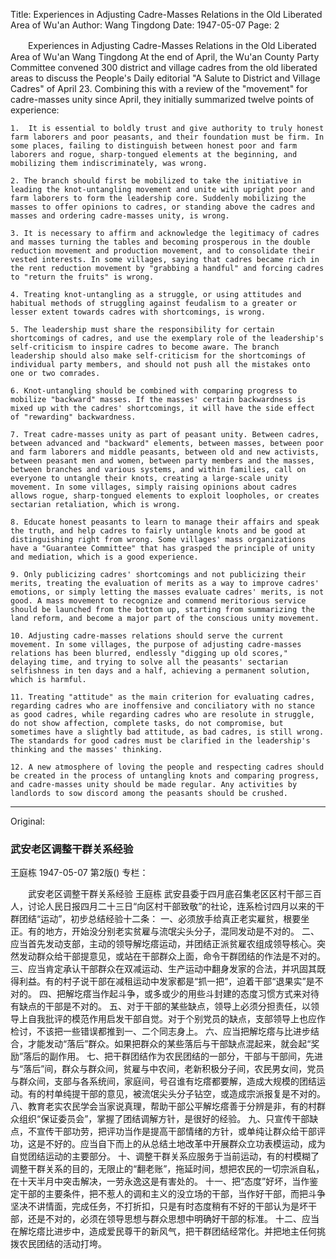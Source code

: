 Title: Experiences in Adjusting Cadre-Masses Relations in the Old Liberated Area of Wu'an
Author: Wang Tingdong
Date: 1947-05-07
Page: 2

　　Experiences in Adjusting Cadre-Masses Relations in the Old Liberated Area of Wu'an
    Wang Tingdong
    At the end of April, the Wu'an County Party Committee convened 300 district and village cadres from the old liberated areas to discuss the People's Daily editorial "A Salute to District and Village Cadres" of April 23. Combining this with a review of the "movement" for cadre-masses unity since April, they initially summarized twelve points of experience:

    1.  It is essential to boldly trust and give authority to truly honest farm laborers and poor peasants, and their foundation must be firm. In some places, failing to distinguish between honest poor and farm laborers and rogue, sharp-tongued elements at the beginning, and mobilizing them indiscriminately, was wrong.

    2. The branch should first be mobilized to take the initiative in leading the knot-untangling movement and unite with upright poor and farm laborers to form the leadership core. Suddenly mobilizing the masses to offer opinions to cadres, or standing above the cadres and masses and ordering cadre-masses unity, is wrong.

    3. It is necessary to affirm and acknowledge the legitimacy of cadres and masses turning the tables and becoming prosperous in the double reduction movement and production movement, and to consolidate their vested interests. In some villages, saying that cadres became rich in the rent reduction movement by "grabbing a handful" and forcing cadres to "return the fruits" is wrong.

    4. Treating knot-untangling as a struggle, or using attitudes and habitual methods of struggling against feudalism to a greater or lesser extent towards cadres with shortcomings, is wrong.

    5. The leadership must share the responsibility for certain shortcomings of cadres, and use the exemplary role of the leadership's self-criticism to inspire cadres to become aware. The branch leadership should also make self-criticism for the shortcomings of individual party members, and should not push all the mistakes onto one or two comrades.

    6. Knot-untangling should be combined with comparing progress to mobilize "backward" masses. If the masses' certain backwardness is mixed up with the cadres' shortcomings, it will have the side effect of "rewarding" backwardness.

    7. Treat cadre-masses unity as part of peasant unity. Between cadres, between advanced and "backward" elements, between masses, between poor and farm laborers and middle peasants, between old and new activists, between peasant men and women, between party members and the masses, between branches and various systems, and within families, call on everyone to untangle their knots, creating a large-scale unity movement. In some villages, simply raising opinions about cadres allows rogue, sharp-tongued elements to exploit loopholes, or creates sectarian retaliation, which is wrong.

    8. Educate honest peasants to learn to manage their affairs and speak the truth, and help cadres to fairly untangle knots and be good at distinguishing right from wrong. Some villages' mass organizations have a "Guarantee Committee" that has grasped the principle of unity and mediation, which is a good experience.

    9. Only publicizing cadres' shortcomings and not publicizing their merits, treating the evaluation of merits as a way to improve cadres' emotions, or simply letting the masses evaluate cadres' merits, is not good. A mass movement to recognize and commend meritorious service should be launched from the bottom up, starting from summarizing the land reform, and become a major part of the conscious unity movement.

    10. Adjusting cadre-masses relations should serve the current movement. In some villages, the purpose of adjusting cadre-masses relations has been blurred, endlessly "digging up old scores," delaying time, and trying to solve all the peasants' sectarian selfishness in ten days and a half, achieving a permanent solution, which is harmful.

    11. Treating "attitude" as the main criterion for evaluating cadres, regarding cadres who are inoffensive and conciliatory with no stance as good cadres, while regarding cadres who are resolute in struggle, do not show affection, complete tasks, do not compromise, but sometimes have a slightly bad attitude, as bad cadres, is still wrong. The standards for good cadres must be clarified in the leadership's thinking and the masses' thinking.

    12. A new atmosphere of loving the people and respecting cadres should be created in the process of untangling knots and comparing progress, and cadre-masses unity should be made regular. Any activities by landlords to sow discord among the peasants should be crushed.



<hr /> 

Original: 


### 武安老区调整干群关系经验
王庭栋
1947-05-07
第2版()
专栏：

　　武安老区调整干群关系经验
    王庭栋
    武安县委于四月底召集老区区村干部三百人，讨论人民日报四月二十三日“向区村干部致敬”的社论，连系检讨四月以来的干群团结“运动”，初步总结经验十二条：
    一、必须放手给真正老实雇贫，根要坐正。有的地方，开始没分别老实贫雇与流氓尖头分子，混同发动是不对的。
    二、应当首先发动支部，主动的领导解圪瘩运动，并团结正派贫雇农组成领导核心。突然发动群众给干部提意见，或站在干部群众上面，命令干群团结的作法是不对的。
    三、应当肯定承认干部群众在双减运动、生产运动中翻身发家的合法，并巩固其既得利益。有的村子说干部在减租运动中发家都是“抓一把”，迫着干部“退果实”是不对的。
    四、把解圪瘩当作起斗争，或多或少的用些斗封建的态度习惯方式来对待有缺点的干部是不对的。
    五、对于干部的某些缺点，领导上必须分担责任，以领导上自我批评的模范作用启发干部自觉。对于个别党员的缺点，支部领导上也应作检讨，不该把一些错误都推到一、二个同志身上。
    六、应当把解圪瘩与比进步结合，才能发动“落后”群众。如果把群众的某些落后与干部缺点混起来，就会起“奖励”落后的副作用。
    七、把干群团结作为农民团结的一部分，干部与干部间，先进与“落后”间，群众与群众间，贫雇与中农间，老新积极分子间，农民男女间，党员与群众间，支部与各系统间，家庭间，号召谁有圪瘩都要解，造成大规模的团结运动。有的村单纯提干部的意见，被流氓尖头分子钻空，或造成宗派报复是不对的。
    八、教育老实农民学会当家说真理，帮助干部公平解圪瘩善于分辨是非，有的村群众组织“保证委员会”，掌握了团结调解方针，是很好的经验。
    九、只宣传干部缺点，不宣传干部功劳，把评功当作是提高干部情绪的方针，或单纯让群众给干部评功，这是不好的。应当自下而上的从总结土地改革中开展群众立功表模运动，成为自觉团结运动的主要部分。
    十、调整干群关系应服务于当前运动，有的村模糊了调整干群关系的目的，无限止的“翻老账”，拖延时间，想把农民的一切宗派自私，在十天半月中突击解决，一劳永逸这是有害处的。
    十一、把“态度”好坏，当作鉴定干部的主要条件，把不惹人的调和主义的没立场的干部，当作好干部，而把斗争坚决不讲情面，完成任务，不打折扣，只是有时态度稍有不好的干部认为是坏干部，还是不对的，必须在领导思想与群众思想中明确好干部的标准。
    十二、应当在解圪瘩比进步中，造成爱民尊干的新风气，把干群团结经常化。并把地主任何挑拨农民团结的活动打垮。
